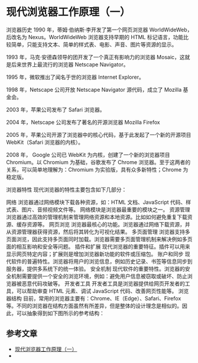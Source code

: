 # 现代浏览器工作原理（一）

浏览器历史
1990 年，蒂姆·伯纳斯·李开发了第一个网页浏览器 WorldWideWeb，后改名为 Nexus。WorldWideWeb 浏览器支持早期的 HTML 标记语言，功能比较简单，只能支持文本、简单的样式表、电影、声音、图片等资源的显示。

1993 年，马克·安德森领导的团开发了一个真正有影响力的浏览器 Mosaic，这就是后来世界上最流行的浏览器 Netscape Navigator。

1995 年，微软推出了闻名于世的浏览器 Internet Explorer。

1998 年，Netscape 公司开放 Netscape Navigator 源代码，成立了 Mozilla 基金会。

2003 年，苹果公司发布了 Safari 浏览器。

2004 年，Netscape 公司发布了著名的开源浏览器 Mozilla Firefox

2005 年，苹果公司开源了浏览器中的核心代码，基于此发起了一个新的开源项目 WebKit（Safari 浏览器的内核）。

2008 年， Google 公司已 WebKit 为内核，创建了一个新的浏览器项目 Chromium。以 Chromium 为基础，谷歌发布了 Chrome 浏览器。至于这两者的关系，可以简单地理解为：Chromium 为实验版，具有众多新特性；Chrome 为稳定版。

浏览器特性
现代浏览器的特性主要包含如下几部分：

网络
浏览器通过网络模块下载各种资源，如：HTML 文档、JavaScript 代码、样式表、图片、音频视频文件等。 网络模块是浏览器最重要的模块之一。
资源管理
浏览器通过高效的管理机制来管理网络资源和本地资源。比如如何避免重复下载资源、缓存资源等。
网页浏览
浏览器最核心的功能。浏览器通过网络下载资源，并从资源管理器获得资源，然后将其转化为可视化结果。
多页面管理
浏览器支持多页面浏览，因此支持多页面同时加载。浏览器需要多页面管理机制来解决例如多页面的相互影响和安全等问题。
插件和扩展
现代浏览器的重要特征。插件可以用来显示网页特定内容；扩展则是增加浏览器新功能的软件或压缩包。
账户和同步
现代软件的普遍特性。浏览器将用户的浏览信息，例如历史记录、书签等信息同步到服务器，提供多系统下的统一体验。
安全机制
现代软件的重要特性。浏览器的安全机制需要提供一个安全的浏览环境，例如：避免用户信息被窃取或破坏、防止浏览器被恶意代码攻破等。
开发者工具
开发者工具是浏览器提供给网页开发者的工具，可以帮助审查 HTML 元素、调试 JavaScript 代码、改善网页性能等。
浏览器结构
目前，常用的浏览器主要有：Chrome、IE（Edge）、Safari、Firefox 等。不同的浏览器在结构方面虽然有所差异，但是整体的设计理念是相似的。因此，可以抽象得到如下图所示的参考结构：


## 参考文章

* [现代浏览器工作原理（一）](http://chuquan.me/2018/01/21/browser-architecture-overview/)
* 
